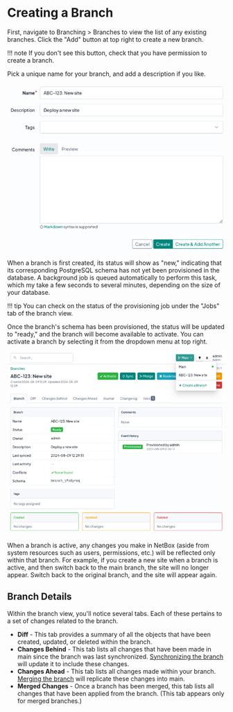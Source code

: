 # Creating a Branch

First, navigate to Branching > Branches to view the list of any existing branches. Click the "Add" button at top right to create a new branch.

!!! note
    If you don't see this button, check that you have permission to create a branch.

Pick a unique name for your branch, and add a description if you like.

![Screenshot: Branch creation form](../media/screenshots/branch-creation-form.png)

When a branch is first created, its status will show as "new," indicating that its corresponding PostgreSQL schema has not yet been provisioned in the database. A background job is queued automatically to perform this task, which my take a few seconds to several minutes, depending on the size of your database.

!!! tip
    You can check on the status of the provisioning job under the "Jobs" tab of the branch view.

Once the branch's schema has been provisioned, the status will be updated to "ready," and the branch will become available to activate. You can activate a branch by selecting it from the dropdown menu at top right.

![Screenshot: Activating a branch](../media/screenshots/activating-a-branch.png)

When a branch is active, any changes you make in NetBox (aside from system resources such as users, permissions, etc.) will be reflected only within that branch. For example, if you create a new site when a branch is active, and then switch back to the main branch, the site will no longer appear. Switch back to the original branch, and the site will appear again.

## Branch Details

Within the branch view, you'll notice several tabs. Each of these pertains to a set of changes related to the branch.

* **Diff** - This tab provides a summary of all the objects that have been created, updated, or deleted within the branch.
* **Changes Behind** - This tab lists all changes that have been made in main since the branch was last synchronized. [Synchronizing the branch](./syncing-changes.md) will update it to include these changes.
* **Changes Ahead** - This tab lists all changes made within your branch. [Merging the branch](./merging-a-branch.md) will replicate these changes into main.
* **Merged Changes** - Once a branch has been merged, this tab lists all changes that have been applied from the branch. (This tab appears only for merged branches.)
